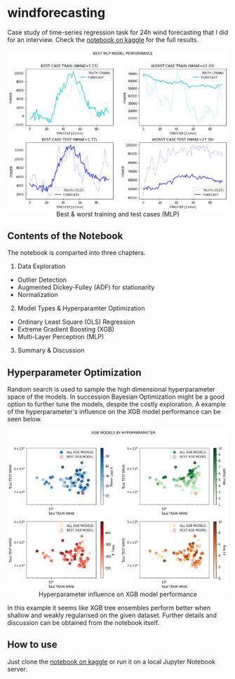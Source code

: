 # windforecasting
Case study of time-series regression task for 24h wind forecasting that I did for an interview. Check the [notebook on kaggle](https://www.kaggle.com/christianmolliere/case-study-of-wind-forecasting) for the full results.

<p align="center">
  <img src="img/time-series-results-mlp.png" align="center" width="512">
  <span>Best & worst training and test cases (MLP)</span>
</p>

## Contents of the Notebook
The notebook is comparted into three chapters.
1. Data Exploration
  - Outlier Detection
  - Augmented Dickey-Fulley (ADF) for stationarity
  - Normalization
2. Model Types & Hyperparamter Optimization
  - Ordinary Least Square (OLS) Regression
  - Extreme Gradient Boosting (XGB)
  - Multi-Layer Perceptron (MLP)
3. Summary & Discussion

## Hyperparameter Optimization
Random search is used to sample the high dimensional hyperparameter space of the models. In succession Bayesian Optimization might be a good option to further tune the models, despite the costly exploration. A example of the hyperparameter's influence on the XGB model performance can be seen below.
<p align="center">
  <img src="img/hyperparameter-xgb.png" align="center" width="512">
  <span>Hyperparameter influence on XGB model performance</span>
</p>
In this example it seems like XGB tree ensembles perform better when shallow and weakly regularised on the given dataset. Further details and discussion can be obtained from the notebook itself.

## How to use
Just clone the [notebook on kaggle](https://www.kaggle.com/christianmolliere/case-study-of-wind-forecasting) or run it on a local Jupyter Notebook server.
